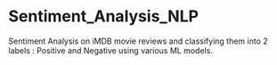 # Sentiment_Analysis_NLP
Sentiment Analysis on iMDB movie reviews and classifying them into 2 labels : Positive and Negative using various ML models.
